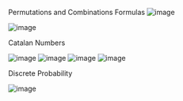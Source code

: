 Permutations and Combinations Formulas
![image](https://github.com/dowd7/notes/assets/102552320/a169d1b9-75e7-4256-b984-4c63fa5b3ec4)

![image](https://github.com/dowd7/notes/assets/102552320/ad0a62d7-2a7b-486b-b03e-0729d6c85783)

Catalan Numbers

![image](https://github.com/dowd7/notes/assets/102552320/e4962923-5834-4599-b934-14e13d5f8ac9)
![image](https://github.com/dowd7/notes/assets/102552320/70bbe574-4e22-4b10-996a-1a610ba7a75b)
![image](https://github.com/dowd7/notes/assets/102552320/642efcef-2489-4a55-9e7c-fbf3d8b5d3f5)
![image](https://github.com/dowd7/notes/assets/102552320/2bb4f193-232c-4179-97e4-f4df12ef3ab7)

Discrete Probability

![image](https://github.com/dowd7/notes/assets/102552320/62a4c184-b282-4b9e-aa16-c36f4cbfe5a4)


